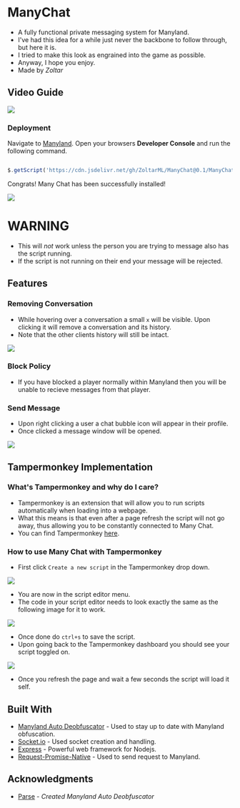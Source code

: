 # ManyChat
  * A fully functional private messaging system for Manyland.
  * I've had this idea for a while just never the backbone to follow through, but here it is.
  * I tried to make this look as engrained into the game as possible.
  * Anyway, I hope you enjoy.
  * Made by *Zoltar*

## Video Guide

[![](https://cdn.discordapp.com/attachments/614637022614782000/798317177529827388/thumbnail1.png)](https://www.youtube.com/watch?v=wiWOn3hwrrI)

### Deployment

Navigate to [Manyland](http://manyland.com).
Open your browsers **Developer Console** and run the following command.

```js

$.getScript('https://cdn.jsdelivr.net/gh/ZoltarML/ManyChat@0.1/ManyChatClient.js')

```

Congrats! Many Chat has been successfully installed!

![](https://gyazo.com/e730a6be38dd45e1297396a81992f554.gif)

# **WARNING**
 * This will *not* work unless the person you are trying to message also has the script running.
 * If the script is not running on their end your message will be rejected. 

## Features

### Removing Conversation
 * While hovering over a conversation a small `x` will be visible. Upon clicking it will remove a conversation and its history.
 * Note that the other clients history will still be intact.
 
![](https://gyazo.com/9f98fcf1f4104172f1b84901c395d733.gif)
 

### Block Policy
 * If you have blocked a player normally within Manyland then you will be unable to recieve messages from that player.
 
 
### Send Message
* Upon right clicking a user a chat bubble icon will appear in their profile.
* Once clicked a message window will be opened.

![](https://gyazo.com/b9bb8bd1e0bb5b2d4c5c4cf3e7ea5e87.gif)

## Tampermonkey Implementation

### What's Tampermonkey and why do I care?
* Tampermonkey is an extension that will allow you to run scripts automatically when loading into a webpage.
* What this means is that even after a page refresh the script will not go away, thus allowing you to be constantly connected to Many Chat.
* You can find Tampermonkey [here](https://chrome.google.com/webstore/detail/tampermonkey/dhdgffkkebhmkfjojejmpbldmpobfkfo). 

### How to use Many Chat with Tampermonkey
* First click `Create a new script` in the Tampermonkey drop down.

![](https://cdn.discordapp.com/attachments/614637022614782000/798112165886296104/unknown.png)

* You are now in the script editor menu.
* The code in your script editor needs to look exactly the same as the following image for it to work.

![](https://cdn.discordapp.com/attachments/614637022614782000/798113918391681054/unknown.png)

* Once done do `ctrl+s` to save the script.
* Upon going back to the Tampermonkey dashboard you should see your script toggled on.

![](https://cdn.discordapp.com/attachments/614637022614782000/798114481061232640/unknown.png)
* Once you refresh the page and wait a few seconds the script will load it self.





## Built With

* [Manyland Auto Deobfuscator](https://github.com/parseml/many-deobf) - Used to stay up to date with Manyland obfuscation.
* [Socket.io](https://socket.io/) - Used socket creation and handling.
* [Express](https://expressjs.com/) - Powerful web framework for Nodejs.
* [Request-Promise-Native](https://github.com/request/request-promise-native) - Used to send request to Manyland.


## Acknowledgments

* [Parse](https://pastebin.com/u/parseml) - *Created Manyland Auto Deobfuscator*


